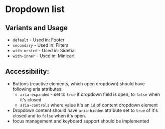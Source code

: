 # Dropdown list

## Variants and Usage
* `default` - Used in: Footer
* `secondary` - Used in: Filters
* `with-nested` - Used in: Sidebar
* `with-inner` - Used in: Minicart

## Accessibility:
* Buttons (reactive elements, which open dropdown) should have following aria attributes:
    * `aria-expanded` - set to `true` if dropdown field is open, to `false` when it's closed
    * `aria-controls` where value it's an `id` of content dropdown element
* Dropdown content should have `aria-hidden` attribute set to `true` of it's closed and to `false` when it's open.
* focus management and keyboard support should be implemented
